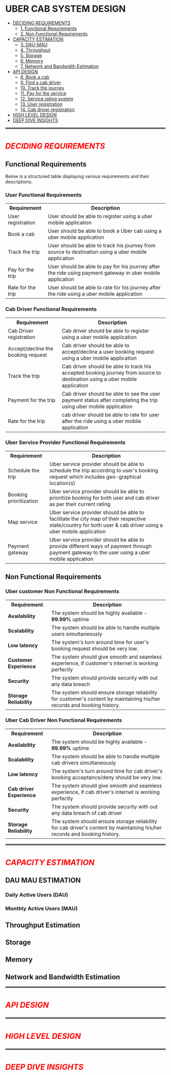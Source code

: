 # UBER CAB SYSTEM DESIGN

- [DECIDING REQUIREMENTS](#deciding-requirements)
    - [1. Functional Requirements](#functional-requirements)
    - [2. Non Functional Requirements](#non-functional-requirements)
- [CAPACITY ESTIMATION](#capacity-estimation)
    - [3. DAU-MAU](#dau-mau-estimation)
    - [4. Throughput](#throughput-estimation)
    - [5. Storage](#storage-estimation)
    - [6. Memory](#memory-estimation)
    - [7. Network and Bandwidth Estimation](#network-and-bandwidth-estimation)
- [API DESIGN](#api-design)
    - [8. Book a cab](#book-a-cab)
    - [9. Find a cab driver](#find-a-cab-driver)
    - [10. Track the journey](#track-the-journey)
    - [11. Pay for the service](#pay-for-the-service)
    - [12. Service rating system](#service-rating-system)
    - [13. User registration](#user-registration)
    - [14. Cab driver registration](#cab-driver-registration)
- [HIGH LEVEL DESIGN](#high-level-design)
- [DEEP DIVE INSIGHTS](#deep-dive-insights)

<hr style="border:2px solid gray">

# <p style="font-size: 24px; font-style: italic; color:red">DECIDING REQUIREMENTS</p>

## Functional Requirements

Below is a structured table displaying various requirements and their descriptions.

### User Functional Requirements

<table>
    <tr>
        <th>Requirement</th>
        <th>Description</th>
    </tr>
    <tr>
        <td>User registration</td>
        <td>User should be able to register using a uber mobile application</td>
    </tr>
    <tr>
        <td>Book a cab</td>
        <td>User should be able to book a Uber cab using a uber mobile application</td>
    </tr>
    <tr>
        <td>Track the trip</td>
        <td>User should be able to track his journey from source to destination using a uber mobile application</td>
    </tr>
    <tr>
        <td>Pay for the trip</td>
        <td>User should be able to pay for his journey after the ride using payment gateway in uber mobile application</td>
    </tr>
    <tr>
        <td>Rate for the trip</td>
        <td>User should be able to rate for his journey after the ride using a uber mobile application</td>
    </tr>
</table>

### Cab Driver Functional Requirements

<table>
    <tr>
        <th>Requirement</th>
        <th>Description</th>
    </tr>
    <tr>
        <td>Cab Driver registration</td>
        <td>Cab driver should be able to register using a uber mobile application</td>
    </tr>
    <tr>
        <td>Accept/decline the booking request</td>
        <td>Cab driver should be able to accept/decline a user booking request using a uber mobile application</td>
    </tr>
    <tr>
        <td>Track the trip</td>
        <td>Cab driver should be able to track his accepted booking journey from source to destination using a uber mobile application</td>
    </tr>
    <tr>
        <td>Payment for the trip</td>
        <td>Cab driver should be able to see the user payment status after completing the trip using uber mobile application</td>
    </tr>
    <tr>
        <td>Rate for the trip</td>
        <td>cab driver should be able to rate for user after the ride using a uber mobile application</td>
    </tr>
</table>

### Uber Service Provider Functional Requirements

<table>
    <tr>
        <th>Requirement</th>
        <th>Description</th>
    </tr>
    <tr>
        <td>Schedule the trip</td>
        <td>Uber service provider should be able to schedule the trip according to user's booking request which includes geo-graphical location(s)</td>
    </tr>
    <tr>
        <td>Booking prioritization</td>
        <td>Uber service provider should be able to prioritize booking for both user and cab driver as per their current rating</td>
    </tr>
    <tr>
        <td>Map service</td>
        <td>Uber service provider should be able to facilitate the city map of their respective state/country for both user & cab driver using a uber mobile application</td>
    </tr>
    <tr>
        <td>Payment gateway</td>
        <td>Uber service provider should be able to provide different ways of payment through payment gateway to the user using a uber mobile application</td>
    </tr>
</table>

## Non Functional Requirements

### Uber customer Non Functional Requirements

<table>
    <tr>
        <th>Requirement</th>
        <th>Description</th>
    </tr>
    <tr>
        <td><strong>Availability</strong></td>
        <td>The system should be highly available - <strong>99.99%</strong> uptime</td>
    </tr>
    <tr>
        <td><strong>Scalability</strong></td>
        <td>The system should be able to handle multiple users simultaneously</td>
    </tr>
    <tr>
        <td><strong>Low latency</strong></td>
        <td>The system's turn around time for user's booking request should be very low.</td>
    </tr>
    <tr>
        <td><strong>Customer Experience</strong></td>
        <td>The system should give smooth and seamless experience, if customer's internet is working perfectly</td>
    </tr>
    <tr>
        <td><strong>Security</strong></td>
        <td>The system should provide security with out any data breach</td>
    </tr>
    <tr>
        <td><strong>Storage Reliability</strong></td>
        <td>The system should ensure storage reliability for customer's content by maintaining his/her records and booking history.</td>
    </tr>
</table>

### Uber Cab Driver Non Functional Requirements

<table>
    <tr>
        <th>Requirement</th>
        <th>Description</th>
    </tr>
    <tr>
        <td><strong>Availability</strong></td>
        <td>The system should be highly available - <strong>99.99%</strong> uptime</td>
    </tr>
    <tr>
        <td><strong>Scalability</strong></td>
        <td>The system should be able to handle multiple cab drivers simultaneously</td>
    </tr>
    <tr>
        <td><strong>Low latency</strong></td>
        <td>The system's turn around time for cab driver's booking acceptance/deny should be very low.</td>
    </tr>
    <tr>
        <td><strong>Cab driver Experience</strong></td>
        <td>The system should give smooth and seamless experience, if cab driver's internet is working perfectly</td>
    </tr>
    <tr>
        <td><strong>Security</strong></td>
        <td>The system should provide security with out any data breach of cab driver</td>
    </tr>
    <tr>
        <td><strong>Storage Reliability</strong></td>
        <td>The system should ensure storage reliability for cab driver's content by maintaining his/her records and booking history.</td>
    </tr>
</table>

<hr style="border:2px solid gray">

# <p style="font-size: 24px; font-style: italic; color:red">CAPACITY ESTIMATION</p>

## DAU MAU ESTIMATION

### Daily Active Users (DAU)

### Monthly Active Users (MAU)

## Throughput Estimation

## Storage

## Memory

## Network and Bandwidth Estimation

<hr style="border:2px solid gray">

# <p style="font-size: 24px; font-style: italic; color:red">API DESIGN</p>

<hr style="border:2px solid gray">

# <p style="font-size:24px; font-style:italic; color:red">HIGH LEVEL DESIGN</p>

<hr style="border:2px solid gray">

# <p style="font-size: 24px; font-style:italic; color:red">DEEP DIVE INSIGHTS</p>